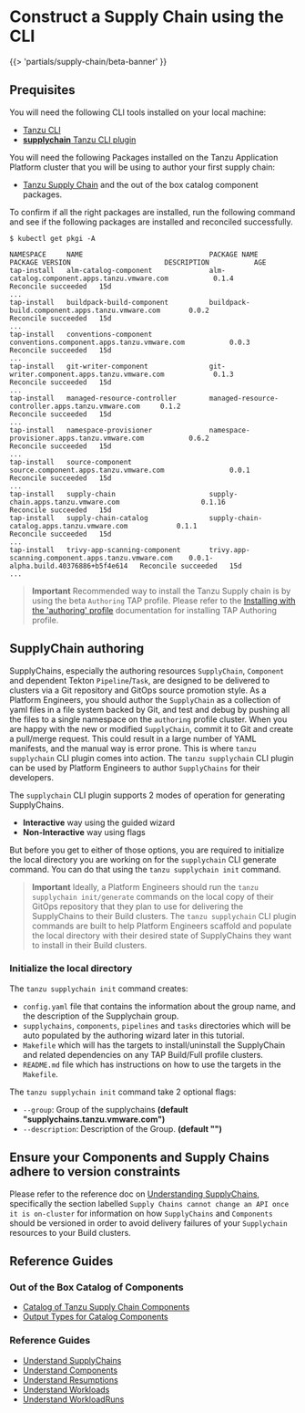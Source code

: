 # Construct a Supply Chain using the CLI

{{> 'partials/supply-chain/beta-banner' }} 

## Prequisites
You will need the following CLI tools installed on your local machine:

* [Tanzu CLI](../../../install-tanzu-cli.hbs.md#install-tanzu-cli)
* [**supplychain** Tanzu CLI plugin](../how-to/install-the-cli.hbs.md)

You will need the following Packages installed on the Tanzu Application Platform cluster that you will be using to author your first supply chain:

* [Tanzu Supply Chain](../how-to/installing-supply-chain/about.hbs.md) and the out of the box catalog component packages.

To confirm if all the right packages are installed, run the following command and see if the following packages are installed and reconciled successfully.
```
$ kubectl get pkgi -A

NAMESPACE     NAME                               PACKAGE NAME                                          PACKAGE VERSION                       DESCRIPTION           AGE
tap-install   alm-catalog-component              alm-catalog.component.apps.tanzu.vmware.com           0.1.4                                 Reconcile succeeded   15d
...
tap-install   buildpack-build-component          buildpack-build.component.apps.tanzu.vmware.com       0.0.2                                 Reconcile succeeded   15d
...
tap-install   conventions-component              conventions.component.apps.tanzu.vmware.com           0.0.3                                 Reconcile succeeded   15d
...
tap-install   git-writer-component               git-writer.component.apps.tanzu.vmware.com            0.1.3                                 Reconcile succeeded   15d
...
tap-install   managed-resource-controller        managed-resource-controller.apps.tanzu.vmware.com     0.1.2                                 Reconcile succeeded   15d
...
tap-install   namespace-provisioner              namespace-provisioner.apps.tanzu.vmware.com           0.6.2                                 Reconcile succeeded   15d
...
tap-install   source-component                   source.component.apps.tanzu.vmware.com                0.0.1                                 Reconcile succeeded   15d
...
tap-install   supply-chain                       supply-chain.apps.tanzu.vmware.com                    0.1.16                                Reconcile succeeded   15d
tap-install   supply-chain-catalog               supply-chain-catalog.apps.tanzu.vmware.com            0.1.1                                 Reconcile succeeded   15d
...
tap-install   trivy-app-scanning-component       trivy.app-scanning.component.apps.tanzu.vmware.com    0.0.1-alpha.build.40376886+b5f4e614   Reconcile succeeded   15d
...
```

>**Important**
> Recommended way to install the Tanzu Supply chain is by using the beta `Authoring` TAP profile. Please refer to the [Installing with the 'authoring' profile](../how-to/installing-supply-chain/install-authoring-profile.hbs.md) documentation for installing TAP Authoring profile.

## SupplyChain authoring

SupplyChains, especially the authoring resources `SupplyChain`, `Component` and dependent Tekton `Pipeline`/`Task`, are designed to be delivered to clusters via a Git repository and GitOps source promotion style. As a Platform Engineers, you should author the `SupplyChain` as a collection of yaml files in a file system backed by Git, and test and debug by pushing all the files to a single namespace on the `authoring` profile cluster. When you are happy with the new or modified `SupplyChain`, commit it to Git and create a pull/merge request. This could result in a large number of YAML manifests, and the manual way is error prone. This is where `tanzu supplychain` CLI plugin comes into action. The `tanzu supplychain` CLI plugin can be used by Platform Engineers to author `SupplyChains` for their developers. 

The `supplychain` CLI plugin supports 2 modes of operation for generating SupplyChains.

* **Interactive** way using the guided wizard
* **Non-Interactive** way using flags

But before you get to either of those options, you are required to initialize the local directory you are working on for the `supplychain` CLI generate command. You can do that using the `tanzu supplychain init` command.

>**Important**
> Ideally, a Platform Engineers should run the `tanzu supplychain init/generate` commands on the local copy of their GitOps repository that they plan to use for delivering the SupplyChains to their Build clusters. The `tanzu supplychain` CLI plugin commands are built to help Platform Engineers scaffold and populate the local directory with their desired state of SupplyChains they want to install in their Build clusters.

### Initialize the local directory

The `tanzu supplychain init` command creates:

* `config.yaml` file that contains the information about the group name, and the description of the Supplychain group.
* `supplychains`, `components`, `pipelines` and `tasks` directories which will be auto populated by the authoring wizard later in this tutorial.
* `Makefile` which will has the targets to install/uninstall the SupplyChain and related dependencies on any TAP Build/Full profile clusters.
* `README.md` file which has instructions on how to use the targets in the `Makefile`.

The `tanzu supplychain init` command take 2 optional flags:

* `--group`: Group of the supplychains **(default "supplychains.tanzu.vmware.com")**
* `--description`: Description of the Group. **(default "")**


## Ensure your Components and Supply Chains adhere to version constraints

Please refer to the reference doc on [Understanding SupplyChains](./../../explanation/supply-chains.hbs.md#supply-chains-cannot-change-an-api-once-it-is-on-cluster), specifically the section labelled `Supply Chains cannot change an API once it is on-cluster` for information on how `SupplyChains` and `Components` should be versioned in order to avoid delivery failures of your `Supplychain` resources to your Build clusters.

## Reference Guides

### Out of the Box Catalog of Components

* [Catalog of Tanzu Supply Chain Components](./../../../reference/catalog/about.hbs.md)
* [Output Types for Catalog Components](./../../../reference/catalog/output-types.hbs.md)

### Reference Guides

* [Understand SupplyChains](./../../explanation/supply-chains.hbs.md)
* [Understand Components](./../../explanation/components.hbs.md)
* [Understand Resumptions](./../../explanation/resumptions.hbs.md)
* [Understand Workloads](./../../explanation/workloads.hbs.md)
* [Understand WorkloadRuns](./../../explanation/workload-runs.hbs.md)
